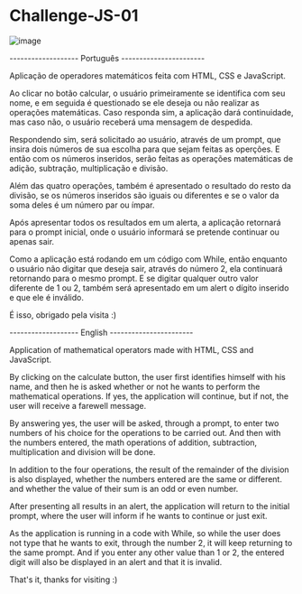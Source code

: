 # Challenge-JS-01

![image](https://user-images.githubusercontent.com/107502907/180659136-47052a6c-e640-4cd8-aad5-ab81f0e560a5.png)


------------------- Português -----------------------


Aplicação de operadores matemáticos feita com HTML, CSS e JavaScript.

Ao clicar no botão calcular, o usuário primeiramente se identifica com seu nome, 
e em seguida é questionado se ele deseja ou não realizar as operações matemáticas.
Caso responda sim, a aplicação dará continuidade, mas caso não, o usuário receberá uma mensagem de despedida.

Respondendo sim, será solicitado ao usuário, através de um prompt, que insira dois números de sua escolha para que sejam feitas as operções.
E então com os números inseridos, serão feitas as operações matemáticas de adição, subtração, multiplicação e divisão.

Além das quatro operações, também é apresentado o resultado do resto da divisão, se os números inseridos são iguais ou diferentes 
e se o valor da soma deles é um número par ou ímpar.

Após apresentar todos os resultados em um alerta, a aplicação retornará para o prompt inicial, 
onde o usuário informará se pretende continuar ou apenas sair.

Como a aplicação está rodando em um código com While, então enquanto o usuário não digitar que deseja sair, através do número 2,
ela continuará retornando para o mesmo prompt.
E se digitar qualquer outro valor diferente de 1 ou 2, também será apresentado em um alert o dígito inserido e que ele é inválido.

É isso, obrigado pela visita :)



------------------- English -----------------------



Application of mathematical operators made with HTML, CSS and JavaScript.

By clicking on the calculate button, the user first identifies himself with his name,
and then he is asked whether or not he wants to perform the mathematical operations.
If yes, the application will continue, but if not, the user will receive a farewell message.

By answering yes, the user will be asked, through a prompt, to enter two numbers of his choice for the operations to be carried out.
And then with the numbers entered, the math operations of addition, subtraction, multiplication and division will be done.

In addition to the four operations, the result of the remainder of the division is also displayed, whether the numbers entered are the same or different.
and whether the value of their sum is an odd or even number.

After presenting all results in an alert, the application will return to the initial prompt,
where the user will inform if he wants to continue or just exit.

As the application is running in a code with While, so while the user does not type that he wants to exit, through the number 2,
it will keep returning to the same prompt.
And if you enter any other value than 1 or 2, the entered digit will also be displayed in an alert and that it is invalid.

That's it, thanks for visiting :)
